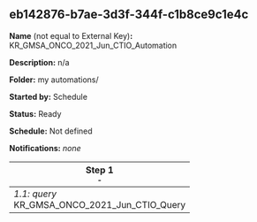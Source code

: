 ## eb142876-b7ae-3d3f-344f-c1b8ce9c1e4c

**Name** (not equal to External Key)**:** KR_GMSA_ONCO_2021_Jun_CTIO_Automation

**Description:** n/a

**Folder:** my automations/

**Started by:** Schedule

**Status:** Ready

**Schedule:** Not defined

**Notifications:** _none_


| Step 1<br>_<small>-</small>_ |
| --- |
| _1.1: query_<br>KR_GMSA_ONCO_2021_Jun_CTIO_Query |
